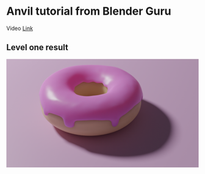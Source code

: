 # Anvil tutorial from Blender Guru

Video [Link](https://www.youtube.com/watch?v=NyJWoyVx_XI&list=PLjEaoINr3zgEq0u2MzVgAaHEBt--xLB6U)

## Level one result

![](https://github.com/jons63/Blender_Tutorials/blob/main/Donut/Donut_1.png)